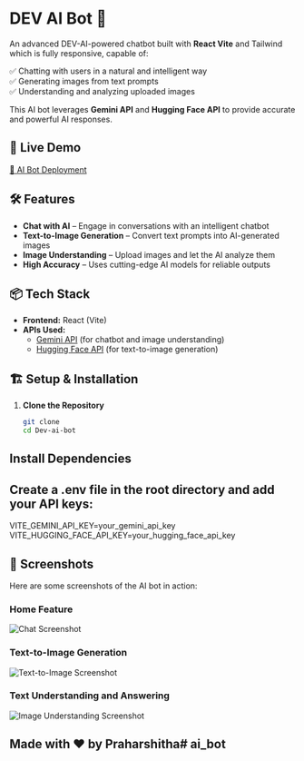 # DEV AI Bot 🤖  

An advanced DEV-AI-powered chatbot built with **React Vite** and Tailwind which is fully responsive, capable of:  

✅ Chatting with users in a natural and intelligent way  
✅ Generating images from text prompts  
✅ Understanding and analyzing uploaded images  

This AI bot leverages **Gemini API** and **Hugging Face API** to provide accurate and powerful AI responses.  

## 🚀 Live Demo  
[🔗 AI Bot Deployment](https://dev-ai-bot.netlify.app/)  

## 🛠️ Features  
- **Chat with AI** – Engage in conversations with an intelligent chatbot  
- **Text-to-Image Generation** – Convert text prompts into AI-generated images  
- **Image Understanding** – Upload images and let the AI analyze them  
- **High Accuracy** – Uses cutting-edge AI models for reliable outputs  

## 📦 Tech Stack  
- **Frontend:** React (Vite)  
- **APIs Used:**  
  - [Gemini API](https://ai.google.dev/) (for chatbot and image understanding)  
  - [Hugging Face API](https://huggingface.co/) (for text-to-image generation)  

## 🏗️ Setup & Installation  

1. **Clone the Repository**  
   ```sh
   git clone
   cd Dev-ai-bot
## Install Dependencies


## Create a .env file in the root directory and add your API keys:
VITE_GEMINI_API_KEY=your_gemini_api_key
VITE_HUGGING_FACE_API_KEY=your_hugging_face_api_key


## 📸 Screenshots  
Here are some screenshots of the AI bot in action:  

### Home Feature  
![Chat Screenshot](./src/assets/home.png)  

### Text-to-Image Generation  
![Text-to-Image Screenshot](./src/assets/text-image.png)  

### Text Understanding and Answering
![Image Understanding Screenshot](./src/assets/text-text.png)  


## Made with ❤️ by Praharshitha#   a i _ b o t  
 